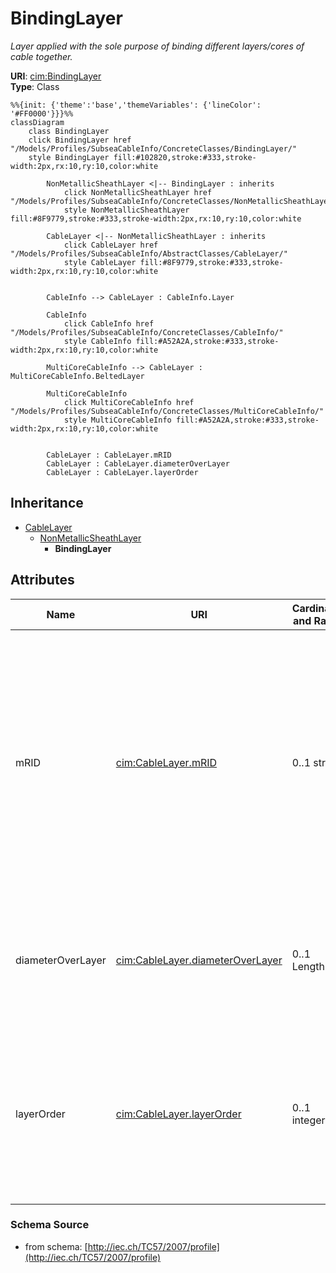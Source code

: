 # BindingLayer

_Layer applied with the sole purpose of binding different layers/cores of cable together._

**URI**: [cim:BindingLayer](http://iec.ch/TC57/CIM-generic#BindingLayer)<br />
**Type**: Class

```mermaid
%%{init: {'theme':'base','themeVariables': {'lineColor': '#FF0000'}}}%%
classDiagram
    class BindingLayer
    click BindingLayer href "/Models/Profiles/SubseaCableInfo/ConcreteClasses/BindingLayer/"
    style BindingLayer fill:#102820,stroke:#333,stroke-width:2px,rx:10,ry:10,color:white
     
        NonMetallicSheathLayer <|-- BindingLayer : inherits
            click NonMetallicSheathLayer href "/Models/Profiles/SubseaCableInfo/ConcreteClasses/NonMetallicSheathLayer/"
            style NonMetallicSheathLayer fill:#8F9779,stroke:#333,stroke-width:2px,rx:10,ry:10,color:white
     
        CableLayer <|-- NonMetallicSheathLayer : inherits
            click CableLayer href "/Models/Profiles/SubseaCableInfo/AbstractClasses/CableLayer/"
            style CableLayer fill:#8F9779,stroke:#333,stroke-width:2px,rx:10,ry:10,color:white


        CableInfo --> CableLayer : CableInfo.Layer

        CableInfo
            click CableInfo href "/Models/Profiles/SubseaCableInfo/ConcreteClasses/CableInfo/"
            style CableInfo fill:#A52A2A,stroke:#333,stroke-width:2px,rx:10,ry:10,color:white

        MultiCoreCableInfo --> CableLayer : MultiCoreCableInfo.BeltedLayer

        MultiCoreCableInfo
            click MultiCoreCableInfo href "/Models/Profiles/SubseaCableInfo/ConcreteClasses/MultiCoreCableInfo/"
            style MultiCoreCableInfo fill:#A52A2A,stroke:#333,stroke-width:2px,rx:10,ry:10,color:white


        CableLayer : CableLayer.mRID
        CableLayer : CableLayer.diameterOverLayer
        CableLayer : CableLayer.layerOrder
```

## Inheritance
* [CableLayer](/Models/Profiles/SubseaCableInfo/AbstractClasses/CableLayer/)
    * [NonMetallicSheathLayer](/Models/Profiles/SubseaCableInfo/ConcreteClasses/NonMetallicSheathLayer/)
        * **BindingLayer**

## Attributes
| Name | URI | Cardinality and Range | Description | Inheritance |
| ---  | --- | --- | --- | --- |
| mRID | [cim:CableLayer.mRID](http://iec.ch/TC57/CIM-generic#CableLayer.mRID) | 0..1 string | Master resource identifier issued by a model authority. The mRID is unique within an exchange context. Global uniqueness is easily achieved by using a UUID, as specified in IETF RFC 4122, for the mRID. The use of UUID is strongly recommended.For CIMXML data files in RDF syntax conforming to IEC 61970-552, the mRID is mapped to rdf:ID or rdf:about attributes that identify CIM object elements. | CableLayer |
| diameterOverLayer | [cim:CableLayer.diameterOverLayer](http://iec.ch/TC57/CIM-generic#CableLayer.diameterOverLayer) | 0..1 Length | Use either diameter over layer or layer thickness.Specification varies by manufacturer and manufacturing process. For extruded layers, the diameter is typically provided. For tapes, the thickness is typically applied. | CableLayer |
| layerOrder | [cim:CableLayer.layerOrder](http://iec.ch/TC57/CIM-generic#CableLayer.layerOrder) | 0..1 integer | Order of the layer outwards from the cable core.For a multi-core cable, belted layers must have their own order starting from the first belted layer.Intercalated layers (typically tapes, where each tape is both below and above the other tape) must share the same layer order. | CableLayer |

### Schema Source
* from schema: [http://iec.ch/TC57/2007/profile](http://iec.ch/TC57/2007/profile)
